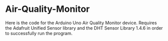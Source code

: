 # Air-Quality-Monitor
Here is the code for the Arduino Uno Air Quality Monitor device. Requires the Adafruit Unified Sensor library and the DHT Sensor Library 1.4.6 in order to successfully run the program.
